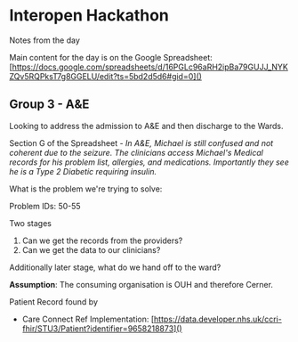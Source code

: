 # Interopen Hackathon

Notes from the day

Main content for the day is on the Google Spreadsheet: [https://docs.google.com/spreadsheets/d/16PGLc96aRH2ipBa79GUJJ_NYKZQv5RQPksT7g8GGELU/edit?ts=5bd2d5d6#gid=0]()


## Group 3 - A&E

Looking to address the admission to A&E and then discharge to the Wards.

Section G of the Spreadsheet - *In A&E, Michael is still confused and not coherent due to the seizure. The clinicians access Michael's Medical records for his problem list, allergies, and medications. Importantly they see he is a Type 2 Diabetic requiring insulin.*

What is the problem we're trying to solve:

Problem IDs: 50-55

Two stages

1. Can we get the records from the providers?
2. Can we get the data to our clinicians?

Additionally later stage, what do we hand off to the ward?

**Assumption**: The consuming organisation is OUH and therefore Cerner.


Patient Record found by 

* Care Connect Ref Implementation: [https://data.developer.nhs.uk/ccri-fhir/STU3/Patient?identifier=9658218873]()

